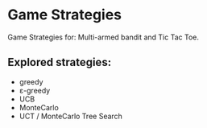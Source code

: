 # Game Strategies
Game Strategies for: Multi-armed bandit and Tic Tac Toe.

## Explored strategies:
- greedy
- ɛ-greedy
- UCB
- MonteCarlo
- UCT / MonteCarlo Tree Search 

